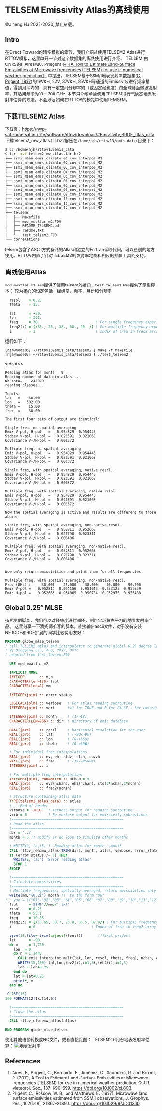 # TELSEM Emissivity Atlas的离线使用
&copy;Jiheng Hu 2023-2030, 禁止转载。

## Intro
在Direct Forward的晴空模拟的章节，我们介绍过使用TELSEM2 Atlas进行RTTOV模拟，这里单开一节对这个数据集的离线使用进行介绍。
TELSEM 由CNRS的F.Aires和C. Priegent 在[《A Tool to Estimate Land-Surface Emissivities at Microwave frequencies (TELSEM) for use in numerical weather prediction》](#References) 中提出。TELSEM基于SSM/I地表发射率数据集([C. Prigent, 1997](#References))的19V&H, 22V, 37V&H, 85V&H等通道的Emissivity进行频率插值，得到月平均的，具有一定空间分辨率的（或固定经纬度）的全球陆面微波发射率，其适用频段为10 – 700 GHz.
本节只介绍单独使用TELSEM进行气候态地表发射率估算的方法，不会涉及如何在RTTOV的模拟中使用TEMSEM。

## 下载TELSEM2 Atlas
下载页：https://nwp-saf.eumetsat.int/site/software/rttov/download/#Emissivity_BRDF_atlas_data
下载telsem2_mw_atlas.tar.bz2解压在`/home/hjh/rttov13/emis_data/`目录下：
```bash
$ cd /home/hjh/rttov13/emis_data
$ tar -xvf telsem2_mw_atlas.tar.bz2
├── ssmi_mean_emis_climato_01_cov_interpol_M2
├── ssmi_mean_emis_climato_02_cov_interpol_M2
├── ssmi_mean_emis_climato_03_cov_interpol_M2
├── ssmi_mean_emis_climato_04_cov_interpol_M2
├── ssmi_mean_emis_climato_05_cov_interpol_M2
├── ssmi_mean_emis_climato_06_cov_interpol_M2
├── ssmi_mean_emis_climato_07_cov_interpol_M2
├── ssmi_mean_emis_climato_08_cov_interpol_M2
├── ssmi_mean_emis_climato_09_cov_interpol_M2
├── ssmi_mean_emis_climato_10_cov_interpol_M2
├── ssmi_mean_emis_climato_11_cov_interpol_M2
├── ssmi_mean_emis_climato_12_cov_interpol_M2
├── telsem2
│   ├── Makefile
│   ├── mod_mwatlas_m2.F90
│   ├── README_TELSEM2.pdf
│   ├── readme.txt
│   └── test_telsem2.F90
└── correlations
```
telsem包含了ASCII方式存储的Atlas和独立的Fortran读取代码，可以在别的地方使用。RTTOV内置了针对TELSEM2的发射率地图和相应的插值工具的支持。

## 离线使用Atlas
`mod_mwatlas_m2.F90`提供了使用telsem的接口，`test_telsem2.F90`提供了示例脚本：
较为核心的设定包括，经纬度，频率，月份和分辨率
```fortran
  resol    = 0.25
  theta    = 15.

  lat      = -30.
  lon      = 302.
  freq     = 30.                          ! For single frequency experiment
  freq2(:) = (/30., 25., 38., 60., 90. /) ! For multiple frequency experiment
  i        = 1                            ! Index of freq in freq2 array
```

运行如下：

```shell
[hjh@node05] ~/rttov13/emis_data/telsem2 $ make -f Makefile 
[hjh@node05] ~/rttov13/emis_data/telsem2 $ ./test_telsem2 
```
stdout>>
```
Reading atlas for month   9
Reading number of data in atlas...
Nb data=    233959
reading classes...
 
Inputs:
lat   =   -30.00
lon   =   302.00
theta =    15.00
freq  =    30.00
 
The first four sets of output are identical:
 
Single freq, no spatial averaging
Emis V-pol, H-pol   =   0.954829  0.954446
Stddev V-pol, H-pol =   0.020591  0.021068
Covariance V-/H-pol =   0.000372
 
Multiple freq, no spatial averaging
Emis V-pol, H-pol   =   0.954829  0.954446
Stddev V-pol, H-pol =   0.020591  0.021068
Covariance V-/H-pol =   0.000372
 
Single freq, with spatial averaging, native resol.
Emis V-pol, H-pol   =   0.954829  0.954446
Stddev V-pol, H-pol =   0.020591  0.021068
Covariance V-/H-pol =   0.000372
 
Multiple freq, with spatial averaging, native resol.
Emis V-pol, H-pol   =   0.954829  0.954446
Stddev V-pol, H-pol =   0.020591  0.021068
Covariance V-/H-pol =   0.000372
 
Now the spatial averaging is active and results are different to those above:
 
Single freq, with spatial averaging, non-native resol.
Emis V-pol, H-pol   =   0.952811  0.952665
Stddev V-pol, H-pol =   0.020790  0.023314
Covariance V-/H-pol =   0.000406
 
Multiple freq, with spatial averaging, non-native resol.
Emis V-pol, H-pol   =   0.952811  0.952665
Stddev V-pol, H-pol =   0.020790  0.023314
Covariance V-/H-pol =   0.000406
 
 
Now only return emissivities and print them for all frequencies:
 
Multiple freq, with spatial averaging, non-native resol.
Freq (GHz) :     30.000    25.000    38.000    60.000    90.000
Emis V-pol =   0.952811  0.954156  0.951043  0.953123  0.955559
Emis H-pol =   0.952665  0.954065  0.950784  0.952975  0.955488
```


## Global 0.25° MLSE
按照示例脚本，我们可以对经纬度进行循环，制作全球格点平均的地表发射率产品。
这里分享一下清扬师弟写的脚本，直接输出ascii文件，对于没有安装NETCDF和HDF扩展的同学比较实用友好：

```fortran
PROGRAM globe_mlse_telsem
! call TELSEM2 atlas and interpolator to generate global 0.25 degree land surface emissivity on monthly basis
! By Qingyang Liu, Aug, 2023, USTC
! adapted from test_telsem.F90

  USE mod_mwatlas_m2

  IMPLICIT NONE
  INTEGER       :: m,n
  CHARACTER(len=130) fout
  CHARACTER(len=2) mm

  INTEGER(jpim) :: error_status

  LOGICAL(jplm) :: verbose   ! For atlas reading subroutine
  INTEGER(jpim) :: verb      !=1 for TRUE and 0 for FALSE - for emissivity routines

  INTEGER(jpim) :: month     ! (1->12)
  CHARACTER(LEN=256) :: dir  ! directory of emis database

  REAL(jprb)    :: resol     ! horizontal resolution for the user
  REAL(jprb)    :: lat       ! (-90->90)
  REAL(jprb)    :: lon       ! (0->360)
  REAL(jprb)    :: theta     ! (0->60�)

  ! For individual freq interpolations
  REAL(jprb)    :: ev, eh, stdv, stdh, covvh
  REAL(jprb)    :: freq      ! (19->85GHz)
  INTEGER(jpim) :: i

  ! For multiple freq interpolations
  INTEGER(jpim), PARAMETER :: nchan = 5
  REAL(jprb)    :: ev2(nchan), eh2(nchan), std(2*nchan,2*nchan)
  REAL(jprb)    :: freq2(nchan)

  ! Structure containing atlas data
  TYPE(telsem2_atlas_data) :: atlas
  !--- End of header ----------------------------------
  verbose = .TRUE.  ! Verbose output for reading subroutine
  verb = 0          ! No verbose output for emissivity subroutines
  !====================================================
  ! Read the atlas
  !====================================================
  dir = '../'
  month = 6 !! modify or do loop to simulate other months

  ! WRITE(0,'(a,i3)') 'Reading atlas for month ',month
  CALL rttov_readmw_atlas(TRIM(dir), month, atlas, verbose, error_status)
  IF (error_status /= 0) THEN
    WRITE(0,'(a)') 'Error reading atlas'
    STOP 1
  ENDIF

  !====================================================
  ! Calculate emissivities
  !====================================================
  ! Multiple frequencies, spatially averaged, return emissivities only
  write(mm,"%0.2i") month !!  to the form '06'
!   yue = (/"01","02","03","04","05","06","07","08","09","10","11","12"/)
  fout     ='SSMI'//mm//'.txt'
  resol    = 0.25
  theta    = 53.1
  freq     = 10.65
  freq2(:) = (/10.65, 18.7, 23.8, 36.5, 89.0/) ! For multiple frequency experiment
  i        = 0                          ! Index of freq in freq2 array

  open(15,file= trim(adjustl(fout)))       !!final product
  lat      = -90.
  do m     = 1,720
    lon  = 0.
    do n = 1,1440
      CALL emis_interp_int_mult(lat, lon, resol, theta, freq2, nchan, atlas, ev2, eh2, verb = verb)
      WRITE(15,100) lat,lon,(ev2(i),i=1,5),(eh2(i),i=1,5)
      lon = lon+0.25
    end do
    lat = lat+0.25
    print*, m
  end do

 CLOSE(15)
100 FORMAT(12(1x,f14.6))

  !====================================================
  ! Close the atlas
  !====================================================
  CALL rttov_closemw_atlas(atlas)

END PROGRAM globe_mlse_telsem
```
使用其他语言转换成NC文件，或者直接绘图：
TELSEM2 6月份地表发射率估算：
![地表发射率](./rttov132-mw-scat/mlse_in_telsem2_mlse_SSMI_06.png)

## References
1. Aires, F., Prigent, C., Bernardo, F., Jiménez, C., Saunders, R. and Brunel, P. (2011), A Tool to Estimate Land-Surface Emissivities at Microwave frequencies (TELSEM) for use in numerical weather prediction. Q.J.R. Meteorol. Soc., 137: 690-699. https://doi.org/10.1002/qj.803.
2. Prigent, C., Rossow, W. B., and Matthews, E. (1997), Microwave land surface emissivities estimated from SSM/I observations, J. Geophys. Res., 102(D18), 21867–21890. https://doi.org/10.1029/97JD01360.